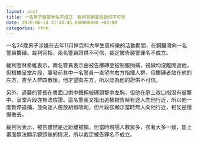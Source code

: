 ```yaml
---
layout: post
title: 一名男子襲警罪名不成立　裁判官稱警員證供不可信
date: 2020-06-24 21:40:45.000000000 +08:00
categories: rthk
---
```


一名34歲男子涉嫌在去年11月悼念科大學生周梓樂的活動期間，在銅鑼灣向一名警員擲磚。裁判官指，兩名警員證供不可信，裁定被告襲警罪名不成立。

裁判官林希維表示，兩名警員表示由被告擲磚至被制服拘捕，視線均沒離開過他，但根據呈堂片段，事發前其中一名警員一直望向右方指揮人群，但擲磚者站在他的左方，直至人群四散後，他才望向左方，所以認為他的證供不可信。

另外，遇襲的警長在書面口供中聲稱被磚頭撃中左胸，但他在庭上改口指沒有被撃中，呈堂片段亦無法佐證。這名警長又指出追捕被告時有途人向他行近，所以他一度暫停追捕，並向途人施放胡椒噴劑，但片段卻顯示當時無人向他行近，相反是慢慢散去。

裁判官表示，被告雖然是近距離被捕，但當時現場人數眾多，衣著大多一致，加上畫面無法顯示鏡頭後的情況，所以裁定被告罪名不成立。
